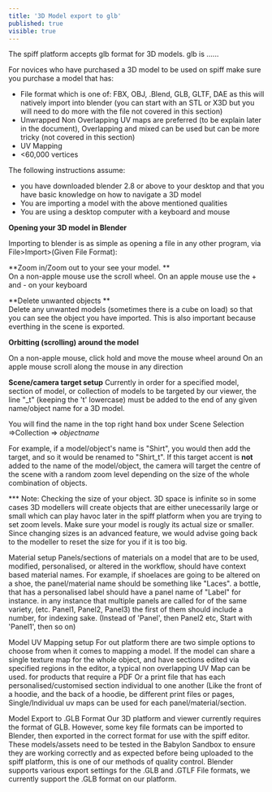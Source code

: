 ```yaml
---
title: '3D Model export to glb'
published: true
visible: true
---
```


The spiff platform accepts glb format for 3D models. glb is ......

For novices who have purchased a 3D model to be used on spiff make sure you purchase a model that has: 
- File format which is one of: FBX, OBJ, .Blend, GLB, GLTF, DAE as this will natively import into blender (you can start with an STL or X3D but you will need to do more with the file not covered in this section)
- Unwrapped Non Overlapping UV maps are preferred (to be explain later in the document), Overlapping and mixed can be used but can be more tricky (not covered in this section)
- UV Mapping
- <60,000 vertices


The following instructions assume:
* you have downloaded blender 2.8 or above to your desktop and that you have basic knowledge on how to navigate a 3D model
* You are importing a model with the above mentioned qualities
* You are using a desktop computer with a keyboard and mouse

**Opening your 3D model in Blender**

Importing to blender is as simple as opening a file in any other program, via File>Import>(Given File Format):

**Zoom in/Zoom out to your see your model. **  
On a non-apple mouse use the scroll wheel. 
On an apple mouse use the + and - on your keyboard

**Delete unwanted objects **  
Delete any unwanted models (sometimes there is a cube on load) so that you can see the object you have imported. This is also important because everthing in the scene is exported. 

**Orbitting (scrolling) around the model**

On a non-apple mouse, click hold and move the mouse wheel around 
On an apple mouse scroll along the mouse in any direction

**Scene/camera target setup**
Currently in order for a specified model, section of model, or collection of models to be targeted by our viewer, the line "_t" (keeping the 't' lowercase) must be added to the end of any given name/object name for a 3D model. 

You will find the name in the top right hand box under Scene Selection =>Collection => _objectname_

For example, if a model/object's name is "Shirt", you would then add the target, and so it would be renamed to "Shirt_t". If this target accent is **not** added to the name of the model/object, the camera will target the centre of the scene with a random zoom level depending on the size of the whole combination of objects. 

*** Note: Checking the size of your object. 3D space is infinite so in some cases 3D modellers will create objects that are either unecessarily large or small which can play havoc later in the spiff platform when you are trying to set zoom levels. Make sure your model is rougly its actual size or smaller.  Since changing sizes is an advanced feature, we would advise going back to the modeller to reset the size for you if it is too big. 





Material setup
Panels/sections of materials on a model that are to be used, modified, personalised, or altered in the workflow, should have context based material names. For example, if shoelaces are going to be altered on a shoe, the panel/material name should be something like "Laces".
a bottle, that has a personalised label should have a panel name of "Label" for instance. in any instance that multiple panels are called for of the same variety, (etc. Panel1, Panel2, Panel3) the first of them should include a number, for indexing sake. (Instead of 'Panel', then Panel2 etc, Start with 'Panel1', then so on)

Model UV Mapping setup
For out platform there are two simple options to choose from when it comes to mapping a model.
If the model can share a single texture map for the whole object, and have sections edited via specified regions in the editor, a typical non overlapping  UV Map can be used.
for products that require a PDF Or a print file that has each personalised/customised section individual to one another (Like the front of a hoodie, and the back of a hoodie, be different print files or pages, Single/Individual uv maps can be used for each panel/material/section.

Model Export to .GLB Format
Our 3D platform and viewer currently requires the format of GLB. However, some key file formats can be imported to Blender, then exported in the correct format for use with the spiff editor.
These models/assets need to be tested in the Babylon Sandbox to ensure they are working correctly and as expected before being uploaded to the spiff platform, this is one of our methods of quality control.
Blender supports various export settings for the .GLB and .GTLF File formats, we currently support the .GLB format on our platform.